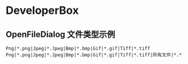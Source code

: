 # DeveloperBox



## OpenFileDialog 文件类型示例

```
Png|*.png|Jpeg|*.Jpeg|Bmp|*.bmp|Gif|*.gif|Tiff|*.tiff
Png|*.png|Jpeg|*.Jpeg|Bmp|*.bmp|Gif|*.gif|Tiff|*.tiff|所有文件|*.*
```

